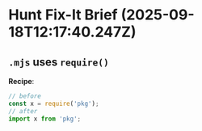 # Hunt Fix-It Brief (2025-09-18T12:17:40.247Z)

## `.mjs` uses `require()`

**Recipe**:
```js
// before
const x = require('pkg');
// after
import x from 'pkg';
```

